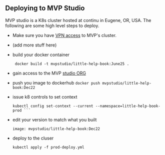 ## Deploying to MVP Studio

MVP studio is a K8s cluster hosted at continu in Eugene, OR, USA.  The following are some high level steps to deploy.

- Make sure you have [VPN access](https://github.com/MVPStudio/k8/blob/master/docs/VPN_README.md) to MVP's cluster.
- (add more stuff here)
- build your docker container

    ``` docker build -t mvpstudio/little-help-book:June25 .```
    
- gain access to the MVP [studio ORG](https://hub.docker.com/orgs/mvpstudio)
- push you image to dockerhub
    ``` docker push mvpstudio/little-help-book:Dec22 ```
    
- issue k8 controls to set context 
    
    ``` kubectl config use-context mvp-studio
    kubectl config set-context --current --namespace=little-help-book-prod ```
    
- edit your version to match what you built
    
    ``` image: mvpstudio/little-help-book:Dec22 ```
    
- deploy to the cluser
    
    ``` kubectl apply -f prod-deploy.yml ```

